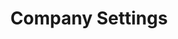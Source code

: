 ---
title: Company Settings
sidebar_position: 2
description: Company settings
toc_min_heading_level: 2
toc_max_heading_level: 6
tags:
  - Invoice
  - Company Settings
---